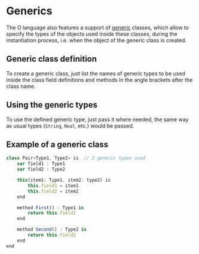 # Generics

The O language also features a support of [generic](https://en.wikipedia.org/wiki/Generic_programming) classes, which allow to specify the types of the objects used inside these classes, during the instantiation process, i.e. when the object of the generic class is created.

## Generic class definition

To create a generic class, just list the names of generic types to be used inside the class field definitions and methods in the angle brackets after the class name.

## Using the generic types

To use the defined generic type, just pass it where needed, the same way as usual types (`String`, `Real`, etc.) would be passed.

## Example of a generic class

```ts
class Pair<Type1, Type2> is  // 2 generic types used
    var field1 : Type1
    var field2 : Type2

    this(item1: Type1, item2: type2) is
        this.field1 = item1
        this.field2 = item2
    end

    method First() : Type1 is
        return this.field1
    end

    method Second() : Type2 is
        return this.field2
    end
end
```
